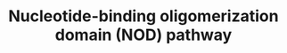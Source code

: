 ---
annotations:
- type: Pathway Ontology
  value: NOD-like receptor signaling pathway
authors:
- Misbah
- Khanspers
- Michiel
- Thomas
- MaintBot
- Zari
- Jmelius
- Evelo
- Eweitz
description: The NOD (nucleotide-binding oligomerization domain) proteins NOD1 and
  NOD2 have important roles in innate immunity as sensors of microbial components
  derived from bacterial peptidoglycan. The importance of these molecules is underscored
  by the fact that mutations in the gene that encodes NOD2 occur in a subpopulation
  of patients with Crohn's disease, and NOD1 has also been shown to participate in
  host defence against infection with Helicobacter pylori.   Proteins on this pathway
  have targeted assays available via the [https://assays.cancer.gov/available_assays?wp_id=WP1433
  CPTAC Assay Portal]
last-edited: 2021-05-22
organisms:
- Homo sapiens
redirect_from:
- /index.php/Pathway:WP1433
- /instance/WP1433
schema-jsonld:
- '@context': https://schema.org/
  '@id': https://wikipathways.github.io/pathways/WP1433.html
  '@type': Dataset
  creator:
    '@type': Organization
    name: WikiPathways
  description: The NOD (nucleotide-binding oligomerization domain) proteins NOD1 and
    NOD2 have important roles in innate immunity as sensors of microbial components
    derived from bacterial peptidoglycan. The importance of these molecules is underscored
    by the fact that mutations in the gene that encodes NOD2 occur in a subpopulation
    of patients with Crohn's disease, and NOD1 has also been shown to participate
    in host defence against infection with Helicobacter pylori.   Proteins on this
    pathway have targeted assays available via the [https://assays.cancer.gov/available_assays?wp_id=WP1433
    CPTAC Assay Portal]
  keywords:
  - RELA
  - ERBB2IP
  - NAIP
  - NLRP1
  - XIAP
  - COPS6
  - PRDM1
  - CASP5
  - CHUK
  - CARD8
  - NLRP2
  - NDUFA13
  - CASP1
  - CARD6
  - IL1B
  - CENTB1
  - CARD9
  - CASP7
  - DUOX2
  - Nf-kappa B signaling
  - NLRP4
  - NOD2
  - AIM2
  - IKBKB
  - RAC1
  - AAMP
  - NLRP10
  - CASP8
  - NOD1
  - NLRP7
  - NLRP3
  - CASP9
  - MEFV
  - HSP90AA2
  - IKBKG
  - NLRC4
  - PYCARD
  - RIPK2
  - SUGT1
  - IL18
  - NFKBIA
  - NLRP12
  license: CC0
  name: Nucleotide-binding oligomerization domain (NOD) pathway
seo: CreativeWork
title: Nucleotide-binding oligomerization domain (NOD) pathway
wpid: WP1433
---